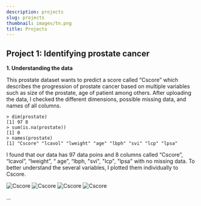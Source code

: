 ```yaml
---
description: projects
slug: projects
thumbnail: images/tn.png
title: Projects
---
```


## Project 1: Identifying prostate cancer

**1. Understanding the data**

This prostate dataset wants to predict a score called “Cscore” which describes the progression
of prostate cancer based on multiple variables such as size of the prostate, age of patient
among others.
After uploading the data, I checked the different dimensions, possible missing data, and
names of all columns. 

```{r}
> dim(prostate)
[1] 97 8
> sum(is.na(prostate))
[1] 0
> names(prostate)
[1] "Cscore" "lcavol" "lweight" "age" "lbph" "svi" "lcp" "lpsa"
```
I found that our data has 97 data poins and 8 columns called “Cscore”, “lcavol”, “lweight”, “
age”, “lbph, "svi", "lcp", "lpsa" with no missing data.
To better understand the several variables, I plotted them individually to Cscore.

![Cscore](/Users/vande/Documents/Website/themes/hugo-coder-portfolio/static/images/Cscore.jpg)
![Cscore](Users/vande/Documents/Website/themes/hugo-coder-portfolio/static/images/Cscore.jpg)
![Cscore](static/images/Cscore.jpg)
![Cscore](images/Cscore.jpg)

...
